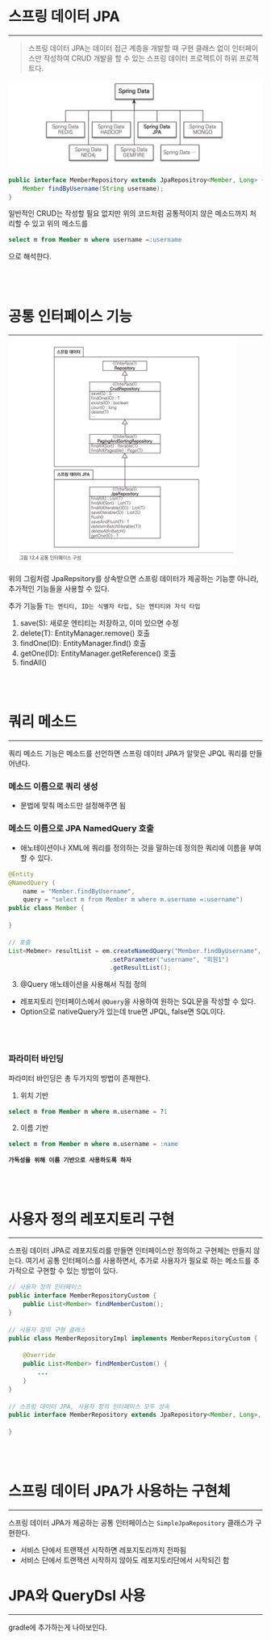 # 스프링 데이터 JPA
---
> 스프링 데이터 JPA는 데이터 접근 계층을 개발할 때 구현 클래스 없이 인터페이스만 작성하여 CRUD 개발을 할 수 있는 스프링 데이터 프로젝트이 하위 프로젝트다.

![](image/orm04.png)

```java
public interface MemberRepository extends JpaRepositroy<Member, Long> {
    Member findByUsername(String username);
}
```
일반적인 CRUD는 작성할 필요 없지만 위의 코드처럼 공통적이지 않은 메소드까지 처리할 수 있고 위의 메소드를
```sql
select m from Member m where username =:username
```
으로 해석한다.

<br></br>

# 공통 인터페이스 기능
---

![](image/orm05.png)

위의 그림처럼 JpaRepsitory를 상속받으면 스프링 데이터가 제공하는 기능뿐 아니라, 추가적인 기능들을 사용할 수 있다.

추가 기능들 `T는 엔티티, ID는 식별자 타입, S는 엔티티와 자식 타입`

1. save(S): 새로운 엔티티는 저장하고, 이미 있으면 수정
2. delete(T): EntityManager.remove() 호출
3. findOne(ID): EntityManager.find() 호출
4. getOne(ID): EntityManager.getReference() 호출
5. findAll()

<br></br>

# 쿼리 메소드
---

쿼리 메소드 기능은 메소드를 선언하면 스프링 데이터 JPA가 알맞은 JPQL 쿼리를 만들어낸다.

### 메소드 이름으로 쿼리 생성
- 문법에 맞춰 메소드만 설정해주면 됨

### 메소드 이름으로 JPA NamedQuery 호출
- 애노테이션이나 XML에 쿼리를 정의하는 것을 말하는데 정의한 쿼리에 이름을 부여할 수 있다.

```java
@Entity
@NamedQuery (
    name = "Member.findByUsername",
    query = "select m from Member m where m.username =:username")
public class Member {

}

// 호출
List<Mebmer> resultList = em.createNamedQuery("Member.findByUsername", Member.class)
                            .setParameter("username", "회원1")
                            .getResultList();
```

3. @Query 애노테이션을 사용해서 직접 정의
- 레포지토리 인터페이스에서 `@Query`을 사용하여 원하는 SQL문을 작성할 수 있다.
- Option으로 nativeQuery가 있는데 true면 JPQL, false면 SQL이다.

<br></br>

### 파라미터 바인딩
파라미터 바인딩은 총 두가지의 방법이 존재한다.
1. 위치 기반
```sql
select m from Member m where m.username = ?1
```
2. 이름 기반
```sql
select m from Member m where m.username = :name
```

**`가독성을 위해 이름 기반으로 사용하도록 하자`**

<br></br>

# 사용자 정의 레포지토리 구현
---
스프링 데이터 JPA로 레포지토리를 만들면 인터페이스만 정의하고 구현체는 만들지 않는다. 여기서 공통 인터페이스를 사용하면서, 추가로 사용자가 필요로 하는 메소드를 추가적으로 구현할 수 있는 방법이 있다.

```java
// 사용자 정의 인터페이스
public interface MemberRepositoryCustom {
    public List<Member> findMemberCustom();
}

// 사용자 정의 구현 클래스
public class MemberRepositoryImpl implements MemberRepositoryCustom {

    @Override
    public List<Member> findMemberCustom() {
        ...
    }
}

// 스프링 데이터 JPA, 사용자 정의 인터페이스 모두 상속
public interface MemberRepository extends JpaRepository<Member, Long>, MemberRepositoryCustom {

}
```

<br></br>

# 스프링 데이터 JPA가 사용하는 구현체
---
스프링 데이터 JPA가 제공하는 공통 인터페이스는 `SimpleJpaRepository` 클래스가 구현한다.
- 서비스 단에서 트랜잭션 시작하면 레포지토리까지 전파됨
- 서비스 단에서 트랜잭션 시작하지 않아도 레포지토리단에서 시작되긴 함


# JPA와 QueryDsl 사용
---
gradle에 추가하는게 나아보인다.